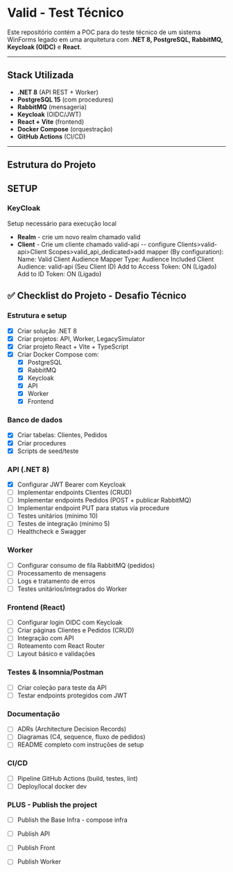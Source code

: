 # Valid - Test Técnico

Este repositório contém a POC para do teste técnico de um sistema WinForms legado em uma arquitetura com **.NET 8, PostgreSQL, RabbitMQ, Keycloak (OIDC)** e **React**.

---

## Stack Utilizada
- **.NET 8** (API REST + Worker)
- **PostgreSQL 15** (com procedures)
- **RabbitMQ** (mensageria)
- **Keycloak** (OIDC/JWT)
- **React + Vite** (frontend)
- **Docker Compose** (orquestração)
- **GitHub Actions** (CI/CD)

---

## Estrutura do Projeto


## SETUP
### KeyCloak
Setup necessário para execução local
- **Realm** - crie um novo realm chamado valid
- **Client** - Crie um cliente chamado valid-api
-- configure Clients>valid-api>Client Scopes>valid_api_dedicated>add mapper (By configuration):
Name: Valid Client Audience
Mapper Type: Audience
Included Client Audience: valid-api (Seu Client ID)
Add to Access Token: ON (Ligado)
Add to ID Token: ON (Ligado)


## ✅ Checklist do Projeto - Desafio Técnico

### Estrutura e setup
- [x] Criar solução .NET 8
- [x] Criar projetos: API, Worker, LegacySimulator
- [x] Criar projeto React + Vite + TypeScript
- [x] Criar Docker Compose com:
  - [x] PostgreSQL
  - [x] RabbitMQ
  - [x] Keycloak
  - [x] API
  - [x] Worker
  - [x] Frontend

### Banco de dados
- [x] Criar tabelas: Clientes, Pedidos
- [x] Criar procedures
- [x] Scripts de seed/teste

### API (.NET 8)
- [x] Configurar JWT Bearer com Keycloak
- [ ] Implementar endpoints Clientes (CRUD)
- [ ] Implementar endpoints Pedidos (POST + publicar RabbitMQ)
- [ ] Implementar endpoint PUT para status via procedure
- [ ] Testes unitários (mínimo 10)
- [ ] Testes de integração (mínimo 5)
- [ ] Healthcheck e Swagger

### Worker
- [ ] Configurar consumo de fila RabbitMQ (pedidos)
- [ ] Processamento de mensagens
- [ ] Logs e tratamento de erros
- [ ] Testes unitários/integrados do Worker

### Frontend (React)
- [ ] Configurar login OIDC com Keycloak
- [ ] Criar páginas Clientes e Pedidos (CRUD)
- [ ] Integração com API
- [ ] Roteamento com React Router
- [ ] Layout básico e validações

### Testes & Insomnia/Postman
- [ ] Criar coleção para teste da API
- [ ] Testar endpoints protegidos com JWT

### Documentação
- [ ] ADRs (Architecture Decision Records)
- [ ] Diagramas (C4, sequence, fluxo de pedidos)
- [ ] README completo com instruções de setup

### CI/CD
- [ ] Pipeline GitHub Actions (build, testes, lint)
- [ ] Deploy/local docker dev

### PLUS - Publish the project
- [ ] Publish the Base Infra - compose infra
- [ ] Publish API
- [ ] Publish Front
- [ ] Publish Worker
 
